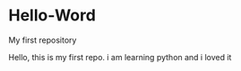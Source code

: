 # Hello-Word
My first repository

Hello, this is my first repo. i am learning python and i loved it
